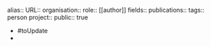 alias::
URL::
organisation::
role:: [[author]] 
fields::
publications:: 
tags:: person
project::
public:: true
- #toUpdate
-
